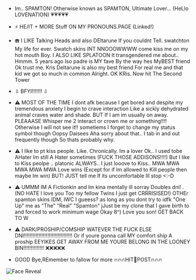 - Im.. SPAMTON! Otherwise known as SPAMTON, Ultimate Lover... (HeLlo LOVENATION) 💗💗💗💗💗

- ⚡ HE/IT + MORE Stuff ON MY PRONOUNS.PAGE (Linked!)
  
- ☎️ I LIKE Talking Heads and also DEltarune If you couldnt Tell. swatchton My life for ever. Swatch skins INT NNOOOWWWW come kiss me on my hot mouth Boy. I ALSO LIKE SPLATOON It transgendered me about.. Hmmm. 5 years ago Iso padre is MY fave By the way hes MyBEST friend Ok trust me. Kris Deltarune is also my best friend For real me and that kid we got so much in common Alright. OK KRis. Now hit The Second Tower

- ⇩ BFYI!!!!!!! ⇩

- ⚠️ MOST OF THE TIME I dont afk because I get bored and despite my tremendous anxiety I begin to crave interaction Like a sickly dehydrated animal craves water and shade. BUT If I am im usually on away. PLEAAASE Whisper me 2 interact or crown me or something!!!! Otherwise I will not see it!! sometiems I forget to change my status symbol though Oopsy Daisees Aha sorry about that.. I tab in and out frequently though So thats probably why.

- ⚠️ I like to pt kiss people. Like. Chronically. Im a lover Ok.. I used tobe AHater Im still A Hater sometimes (FUCK THOSE ADDISONS!!!!) But I like to Kiss peolpe .. platonic ALWAYS.. I just looove to Kiss.. MWA MWA MWA MWA MWA Love wins (Except for if Im allowed to Kill people then maybe Im win) BUT! JUST tell me If its uncomfortable Ill stop <:-D
  
- ⚠️ UMMM IM A Fictionkin and Im kina mentally ill sorray Doubles dni! . (NO HATE I love you Too my fellow Twins I just get CRRRISISED!)
  OTHEr spamton skins IDM, IWC I gueess? as long as you dont try to idfk "One Up" me as "The" "Real" "Spamton"
  jJust be my clone that I gave birth to and forced to work minimum wage Okay 8^) Love you son! GET BACK TO W

- ⚠️ DARK/PROSHIP/COMSHIP WATEVER THE FUCK ELSE DNI!!!!!!!!!!!!!!!!!!!!!!!!!!!!!!!!!
Or if youre gonna call MY comfort ship A proship EEYIKES GET AWAY FROM ME YOURE BELONG IN THE LOONEY BIN!!!!!!!!!!!!!! ❌❌❌❌❌

- GOOD Bye,REmember to fallow for more 🔥🔥🔥HIT💸POST🔥🔥🔥

![Face Reveal](https://file.garden/ZhZPB1LLjRCJOu7W/gangsterton.gif)

